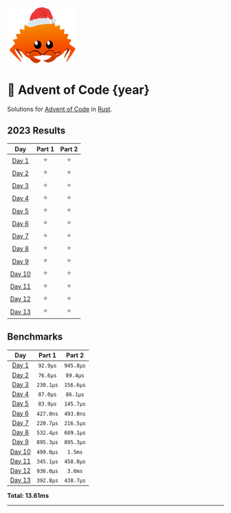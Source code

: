 <img src="./.assets/christmas_ferris.png" width="164">

# 🎄 Advent of Code {year}

Solutions for [Advent of Code](https://adventofcode.com/) in [Rust](https://www.rust-lang.org/).

<!--- advent_readme_stars table --->
## 2023 Results

| Day | Part 1 | Part 2 |
| :---: | :---: | :---: |
| [Day 1](https://adventofcode.com/2023/day/1) | ⭐ | ⭐ |
| [Day 2](https://adventofcode.com/2023/day/2) | ⭐ | ⭐ |
| [Day 3](https://adventofcode.com/2023/day/3) | ⭐ | ⭐ |
| [Day 4](https://adventofcode.com/2023/day/4) | ⭐ | ⭐ |
| [Day 5](https://adventofcode.com/2023/day/5) | ⭐ | ⭐ |
| [Day 6](https://adventofcode.com/2023/day/6) | ⭐ | ⭐ |
| [Day 7](https://adventofcode.com/2023/day/7) | ⭐ | ⭐ |
| [Day 8](https://adventofcode.com/2023/day/8) | ⭐ | ⭐ |
| [Day 9](https://adventofcode.com/2023/day/9) | ⭐ | ⭐ |
| [Day 10](https://adventofcode.com/2023/day/10) | ⭐ | ⭐ |
| [Day 11](https://adventofcode.com/2023/day/11) | ⭐ | ⭐ |
| [Day 12](https://adventofcode.com/2023/day/12) | ⭐ | ⭐ |
| [Day 13](https://adventofcode.com/2023/day/13) | ⭐ | ⭐ |
<!--- advent_readme_stars table --->

<!--- benchmarking table --->
## Benchmarks

| Day | Part 1 | Part 2 |
| :---: | :---: | :---:  |
| [Day 1](./src/bin/01.rs) | `92.9µs` | `945.8µs` |
| [Day 2](./src/bin/02.rs) | `76.6µs` | `89.4µs` |
| [Day 3](./src/bin/03.rs) | `230.1µs` | `156.6µs` |
| [Day 4](./src/bin/04.rs) | `87.0µs` | `86.1µs` |
| [Day 5](./src/bin/05.rs) | `83.9µs` | `145.7µs` |
| [Day 6](./src/bin/06.rs) | `427.0ns` | `493.0ns` |
| [Day 7](./src/bin/07.rs) | `220.7µs` | `216.5µs` |
| [Day 8](./src/bin/08.rs) | `532.4µs` | `689.1µs` |
| [Day 9](./src/bin/09.rs) | `895.3µs` | `895.3µs` |
| [Day 10](./src/bin/10.rs) | `499.0µs` | `1.5ms` |
| [Day 11](./src/bin/11.rs) | `345.1µs` | `458.0µs` |
| [Day 12](./src/bin/12.rs) | `936.0µs` | `3.6ms` |
| [Day 13](./src/bin/13.rs) | `392.8µs` | `438.7µs` |

**Total: 13.61ms**
<!--- benchmarking table --->

---
